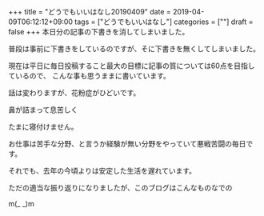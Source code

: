 +++
title = "どうでもいいはなし20190409"
date = 2019-04-09T06:12:12+09:00
tags = ["どうでもいいはなし"]
categories = [""]
draft = false
+++
本日分の記事の下書きを消してしまいました。

普段は事前に下書きをしているのですが、そに下書きを無くしてしまいました。

現在は平日に毎日投稿すること最大の目標に記事の質については60点を目指しているので、 
こんな事も思うままに書いています。

話は変わりますが、花粉症がひどいです。

鼻が詰まって息苦しく

たまに寝付けません。

お仕事は苦手な分野、と言うか経験が無い分野をやっていて悪戦苦闘の毎日です。

それでも、去年の今頃よりは安定した生活を遅れています。

ただの適当な振り返りになりましたが、このブログはこんなものなでの

m(_ _)m

